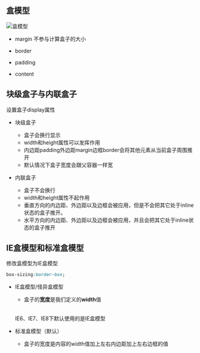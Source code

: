 ## 盒模型

![盒模型](https://www.runoob.com/images/box-model.gif)

* margin 不参与计算盒子的大小

* border

* padding

* content

## 块级盒子与内联盒子

设置盒子display属性

* 块级盒子
    * 盒子会换行显示
    * width和height属性可以发挥作用
    * 内边距padding外边距margin边框border会将其他元素从当前盒子周围推开
    * 默认情况下盒子宽度会跟父容器一样宽


* 内联盒子

    * 盒子不会换行
    * width和height属性不起作用
    * 垂直方向的内边距、外边距以及边框会被应用，但是不会把其它处于inline状态的盒子推开。
    * 水平方向的内边距、外边距以及边框会被应用，并且会把其它处于inline状态的盒子推开




## IE盒模型和标准盒模型

修改盒模型为IE盒模型

```css
box-sizing:border-box;
```

* IE盒模型/怪异盒模型

    * 盒子的**宽度**是我们定义的**width**值

    <br>IE6、IE7、IE8下默认使用的是IE盒模型
    <br>

* 标准盒模型（默认）

    * 盒子的宽度是内容的width值加上左右内边距加上左右边框的值